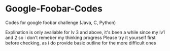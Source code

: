 # Google-Foobar-Codes
Codes for google foobar challenge (Java, C, Python)

Explination is only avaliable for lv 3 and above, it's been a while since my lv1 and 2 so i don't remeber my thinking progress
Please try it yourself first before checking, as i do provide basic outline for the more difficult ones
